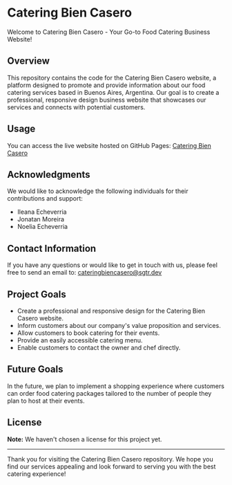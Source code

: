 # Catering Bien Casero

Welcome to Catering Bien Casero - Your Go-to Food Catering Business Website!

## Overview

This repository contains the code for the Catering Bien Casero website, a platform designed to promote and provide information about our food catering services based in Buenos Aires, Argentina. Our goal is to create a professional, responsive design business website that showcases our services and connects with potential customers.

## Usage

You can access the live website hosted on GitHub Pages: [Catering Bien Casero](https://stefanoturcarelli.github.io/catering-bien-casero/)

## Acknowledgments

We would like to acknowledge the following individuals for their contributions and support:

- Ileana Echeverria
- Jonatan Moreira
- Noelia Echeverria

## Contact Information

If you have any questions or would like to get in touch with us, please feel free to send an email to: [cateringbiencasero@sgtr.dev](mailto:cateringbiencasero@sgtr.dev)

## Project Goals

- Create a professional and responsive design for the Catering Bien Casero website.
- Inform customers about our company's value proposition and services.
- Allow customers to book catering for their events.
- Provide an easily accessible catering menu.
- Enable customers to contact the owner and chef directly.

## Future Goals

In the future, we plan to implement a shopping experience where customers can order food catering packages tailored to the number of people they plan to host at their events.

## License

**Note:** We haven't chosen a license for this project yet.

---

Thank you for visiting the Catering Bien Casero repository. We hope you find our services appealing and look forward to serving you with the best catering experience!

